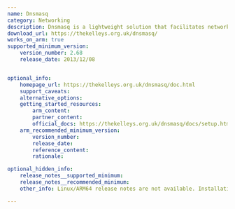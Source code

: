 ```yaml
---
name: Dnsmasq
category: Networking
description: Dnsmasq is a lightweight solution that facilitates network communication by providing two essential services. DNS forwarding, which enables domain name resolution, and DHCP serving, which assigns IP addresses to devices on a network.
download_url: https://thekelleys.org.uk/dnsmasq/
works_on_arm: true
supported_minimum_version:
    version_number: 2.68
    release_date: 2013/12/08


optional_info:
    homepage_url: https://thekelleys.org.uk/dnsmasq/doc.html
    support_caveats:
    alternative_options:
    getting_started_resources:
        arm_content:
        partner_content:
        official_docs: https://thekelleys.org.uk/dnsmasq/docs/setup.html
    arm_recommended_minimum_version:
        version_number:
        release_date:
        reference_content:
        rationale:

optional_hidden_info:
    release_notes__supported_minimum:
    release_notes__recommended_minimum:
    other_info: Linux/ARM64 release notes are not available. Installation and Testing were done using "apt-get install dnsmasq". The minimum version of dnsmasq v2.68 corresponds to ubuntu:14.04 and v2.90 to ubuntu:22.04.

---
```


